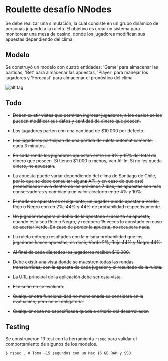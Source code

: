 Roulette desafío NNodes
==

Se debe realizar una simulación, la cual consiste en un grupo dinámico de personas jugando a la ruleta. El objetivo es crear un sistema para monitorear una mesa de casino, donde los jugadores modifican sus apuestas dependiendo del clima.

Modelo
--

Se construyó un modelo con cuatro entidades: 'Game' para almacenar las partidas, 'Bet' para almacenar las apuestas, 'Player' para manejar los jugadores y 'Forecast' para almacenar el pronóstico del clima.

![alt tag](https://raw.github.com/mariowise/nnodes-roulette-challenge/master/model.png)


Todo
--

* ~~Deben existir vistas que permitan ingresar jugadores, a los cuales se les pueden modificar sus datos y cantidad de dinero que poseen.~~

* ~~Los jugadores parten con una cantidad de $10.000 por defecto.~~

* ~~Los jugadores participan de una partida de ruleta automáticamente, cada 3 minutos.~~

* ~~En cada ronda los jugadores apuestan entre un 8% y 15% del total de dinero que poseen. Si tienen $1.000 o menos, van All In. Si no les queda dinero, no apuestan.~~

* ~~La apuesta puede variar dependiendo del clima de Santiago de Chile, por lo que se debe consultar alguna API, y en caso de que esté pronosticado lluvia dentro de los próximos 7 días, las apuestas son más conservadoras y cambian a un valor aleatorio entre 4% y 10%.~~

* ~~El modo de apuesta es el siguiente, un jugador puede apostar a Verde, Rojo o Negro con un 2%, 44% y 44% de probabilidad respectivamente.~~

* ~~Un jugador recupera el doble de lo apostado si acierta su apuesta, cuando ésta sea Rojo o Negro, y recupera 15 veces lo apostado en caso de acertar Verde. En caso de perder la apuesta, no recupera nada.~~

* ~~La ruleta entrega resultados con la misma probabilidad que los jugadores hacen apuestas, es decir, Verde 2%, Rojo 44% y Negro 44%.~~

* ~~Al final de cada día,todos los jugadores reciben $10.000.~~

* ~~Debe existir una vista donde se muestren todas las rondas transcurridas, con la apuesta de cada jugador y el resultado de la ruleta.~~

* ~~La URL principal de la aplicación debe ser esta vista.~~

* ~~El diseño no se evaluará.~~

* ~~Cualquier otra funcionalidad no mencionada se considera en la evaluación, pero no es obligatoria.~~

* ~~Cualquier cosa no especificada queda a criterio del desarrollador.~~


Testing
--

Se construyeron 13 test con la herramienta `rspec` para validar el comportamiento de algunos de los modelos.

	$ rspec . # Toma ~15 segundos con un Mac 16 GB RAM y SSD

